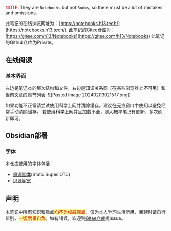 <font color="#c00000">NOTE:</font>
	They are `Notebooks` but not `Books`, so there must be a lot of mistakes and omissions.

此笔记的在线浏览网址为：[https://notebooks.h13.tech/](https://notebooks.h13.tech/).
此笔记的Gitee仓库为：[https://gitee.com/h13/Notebooks](https://gitee.com/h13/Notebooks)
此笔记的Github仓库为Private。

## 在线阅读

### 基本界面

左边是笔记本的层次结构和文件，右边是知识关系网（在某些浏览器上不可用）和当前文章的章节列表:
![[Pasted image 20240203021517.png]]

如果功能不正常请尝试使用科学上网并清除缓存。建议在无痕窗口中使用以避免经常手动清除缓存。
若使用科学上网并且加载不全，则大概率笔记有更新，多次刷新即可。

## Obsidian部署

### 字体

本仓库使用的字体包括：
- [思源黑体](https://github.com/adobe-fonts/source-han-sans)(Static Super OTC)
- [思源等宽](https://github.com/adobe-fonts/source-han-mono)


## 声明

本笔记中所有知识和观点<span style="background:#fff88f"><font color="#c00000">均不为权威观点</font></span>，仅为本人学习生活所用，阅读时请自行辨别，<span style="background:#fff88f"><font color="#c00000">一切后果自负</font></span>。如有错误，欢迎到[Gitee仓库](https://gitee.com/h13/Notebooks/issues)提issue。
<font color="#ffffff">真的只是一个笔记而已...</font>
